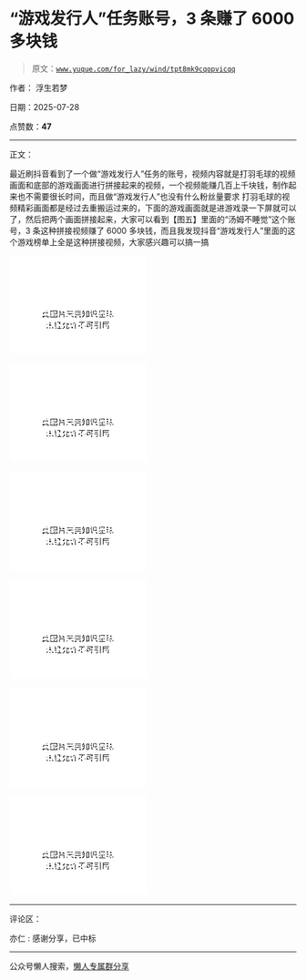 # “游戏发行人”任务账号，3 条赚了 6000 多块钱

> 原文：[`www.yuque.com/for_lazy/wind/tpt8mk9cqopvicqq`](https://www.yuque.com/for_lazy/wind/tpt8mk9cqopvicqq)

作者： 浮生若梦

日期：2025-07-28

点赞数：**47**

* * *

正文：

最近刷抖音看到了一个做“游戏发行人”任务的账号，视频内容就是打羽毛球的视频画面和底部的游戏画面进行拼接起来的视频，一个视频能赚几百上千块钱，制作起来也不需要很长时间，而且做“游戏发行人”也没有什么粉丝量要求
打羽毛球的视频精彩画面都是经过去重搬运过来的，下面的游戏画面就是进游戏录一下屏就可以了，然后把两个画面拼接起来，大家可以看到【图五】里面的“汤姆不睡觉”这个账号，3 条这种拼接视频赚了 6000 多块钱，而且我发现抖音“游戏发行人”里面的这个游戏榜单上全是这种拼接视频，大家感兴趣可以搞一搞

![](img/38167e27096756c65b4809e2c095b78e.png "None")

![](img/9540ce2f41babd0b9b4f8be746871486.png "None")

![](img/af805bab8e8386404eb0ee0a9646056d.png "None")

![](img/9c280750a69ade0bb3c75ff8be04fcbc.png "None")

![](img/035fd64e1b85658953a6bfaadf7b92d9.png "None")

![](img/bc7a5e79219f71569be9156346cf5bcb.png "None")

* * *

评论区：

亦仁 : 感谢分享，已中标

* * *

公众号懒人搜索，[懒人专属群分享](https://lazybook.fun/#/blog/group)